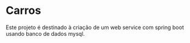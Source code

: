 # Carros
Este projeto é destinado à criação de um web service com spring boot usando banco de dados mysql.

